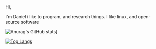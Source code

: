 Hi,

I'm Daniel i like to program, and research things. 
I like linux, and open-source software

![Anurag's GitHub stats](https://github-readme-stats.vercel.app/api?username=IIOrochiII)]

[![Top Langs](https://github-readme-stats.vercel.app/api/top-langs/?username=IIOrochiII)](https://github.com/anuraghazra/github-readme-stats)
<!---
IIOrochiII/IIOrochiII is a ✨ special ✨ repository because its `README.md` (this file) appears on your GitHub profile.
You can click the Preview link to take a look at your changes.
--->
